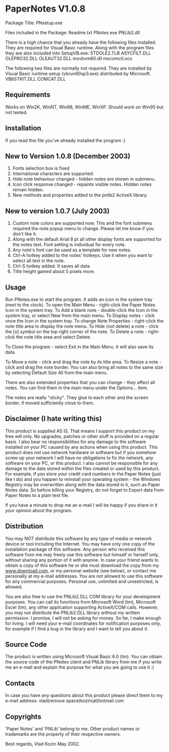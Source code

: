 PaperNotes V1.0.8
=================

Package Title:
PNsetup.exe

Files included in the Package:
Readme.txt
PNotes.exe
PNLib2.dll

There is a high chance that you already have the following files installed. They
are required for Visual Basic runtime. Along with the program files they are also
included into SetupVB.exe:
STDOLE2.TLB
ASYCFILT.DLL
OLEPRO32.DLL
OLEAUT32.DLL
msvbvm60.dll
mscomctl.ocx

The following two files are normally not required. They are installed by Visual Basic
runtime setup (vbrun60sp3.exe) distributed by Microsoft.
VB6STKIT.DLL
COMCAT.DLL


Requirements
------------
Works on Win2K, WinNT, Win98, WinME, WinXP.
Should work on Win95 but not tested.


Installation
------------
If you read this file you've already installed the program :)


New to Version 1.0.8 (December 2003)
------------------------------------
1. Fonts selection box is fixed
2. International characters are supported.
3. Hide note behaviour changed - hidden notes are shown in submenu.
4. Icon click response changed - repaints visible notes. Hidden notes remain hidden.
5. New methods and properties added to the pnlib2 ActiveX library.

New to version 1.0.7 (July 2003)
--------------------------------
1. Custom note colors are supported now. This and the font submenu required the note
popup menu to change. Please let me know if you don't like it.
2. Along with the default Arial 8 pt all other display fonts are supported for the
notes text. Font setting is individual for every note.
3. Any note's font can be used as a template for new notes.
4. Ctrl-A hotkey added to the notes' hotkeys. Use it when you want to select all text
in the note.
5. Ctrl-S hotkey added. It saves all data.
6. Title height gained about 5 pixels more.


Usage
-----
Run PNotes.exe to start the program. It adds an icon in the system tray (next to the
clock).
To open the Main Menu - right-click the Paper Notes Icon in the system tray.
To Add a blank note - double-click the Icon in the system tray, or select New from
the main menu.
To Display notes - click once the Icon in the system tray.
To change Note Properties - right-click the note title area to display the note menu.
To Hide (not delete) a note - click the [x] symbol on the top right corner of the note.
To Delete a note - right-click the note title area and select Delete.

To Close the program - select Exit in the Main Menu. It will also save its data.

To Move a note - click and drag the note by its title area.
To Resize a note - click and drag the note border. You can also bring all notes to the
same size by selecting Default Size All from the main menu.

There are also extended properties that you can change - they affect all notes. You
can find them in the main menu under the Options... item.


The notes are really "sticky". They glue to each other and the screen border, if
moved sufficiently close to them.



Disclaimer (I hate writing this)
--------------------------------
This product is supplied AS IS. 
That means I support this product on my free will only. No upgrades, patches
or other stuff is provided on a regular basis.
I also bear no responsibilities for any damage to the software installed on
your PC caused by any actions when using this product. This product does not
use network hardware or software but if you somehow screw up your network I will
have no obligations to fix the network, any software on your PC, or this product.
I also cannot be responsible for any damage to the data stored within the
files created or used by this product. For example, if you store your credit card
numbers in the Paper Notes (just like I do) and you happen to reinstall your
operating system - the Windows Registry may be overwritten along with the data
stored in it, such as Paper Notes data. So before killing your Registry, do not
forget to Export data from Paper Notes to a plain text file.

If you have a minute to drop me an e-mail I will be happy if you share in it your
opinion about the program.


Distribution
------------
You may NOT distribute this software by any type of media or network device or
tool including the Internet. You may have only one copy of the installation 
package of this software. Any person who received this software from me may 
freely use this software but himself or herself only, without sharing any
portion of it with anyone. In case your friend wants to obtain a copy of
this software he or she must download the copy from my www.download.com, or my
personal website (see below), or contact me personally at my e-mail addresses.
You are not allowed to use this software for any commercial purposes. Personal
use, unlimited and unrestricted, is allowed.

You are also free to use the PNLib2.DLL COM library for your development purposes.
You can call its functions from Microsoft Word (tm), Microsoft Excel (tm), any
other application supporting ActiveX/COM calls.
However, you may not distribute the PNLib2.DLL library without my written 
permission. I promise, I will not be asking for money. So far, I make enough for
living. I will need your e-mail coordinates for notification purposes only, for
example if I find a bug in the library and I want to tell you about it.


Source Code
-----------
The product is written using Microsoft Visual Basic 6.0 (tm). You can obtain the
source code of the PNotes client and PNLib library from me if you write me an
e-mail and explain the purpose for what you are going to use it :)


Contacts
--------
In case you have any questions about this product please direct them to  my e-mail address: vlad(remove space)kozin(at)hotmail.com


Copyrights
----------
'Paper Notes' and 'PNLib' belong to me. Other product names or trademarks
are the property of their respective owners.


Best regards,
Vlad Kozin
May 2002.
